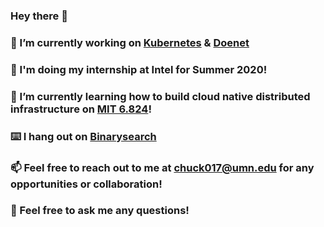 ### Hey there 👋

### 🔭 I’m currently working on [Kubernetes](https://github.com/kubernetes/kubernetes) & [Doenet](https://github.com/Doenet/DoenetTools)

### 💼 I'm doing my internship at Intel for Summer 2020!

### 🌱 I’m currently learning how to build cloud native distributed infrastructure on [MIT 6.824](https://pdos.csail.mit.edu/6.824/schedule.html)!

### ⌨️ I hang out on [Binarysearch](https://binarysearch.io/@/s2011297)

### 📫 Feel free to reach out to me at chuck017@umn.edu for any opportunities or collaboration!

### 💬 Feel free to ask me any questions!
